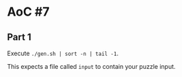 # AoC #7

## Part 1

Execute `./gen.sh | sort -n | tail -1`.

This expects a file called `input` to contain your puzzle input.
